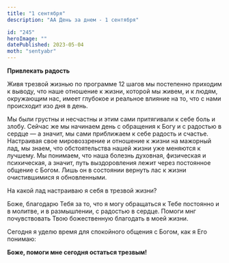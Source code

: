 ```yaml
---
title: "1 сентября"
description: "АА День за днем - 1 сентября"

id: "245"
heroImage: ""
datePublished: 2023-05-04
moth: "sentyabr"
---
```


**Привлекать радость**

Живя трезвой жизнью по программе 12 шагов мы постепенно приходим к выводу, что
наше отношение к жизни, которой мы живем, и к людям, окружающим нас, имеет
глубокое и реальное влияние на то, что с нами происходит изо дня в день.

Мы были грустны и несчастны и этим сами притягивали к себе боль и злобу.
Сейчас же мы начинаем день с обращения к Богу и с радостью в сердце — а
значит, мы сами приближаем к себе радость и счастье. Настраивая свое
мировоззрение и отношение к жизни на мажорный лад, мы знаем, что
обстоятельства нашей жизни уже меняются к лучшему. Мы понимаем, что наша
болезнь духовная, физическая и психическая, а значит, путь выздоровления лежит
через постоянное общение с Богом. Лишь он в состоянии вернуть лас к жизни
очистившимися я обновленными.

На какой лад настраиваю я себя в трезвой жизни?

Боже, благодарю Тебя за то, что я могу обращаться к Тебе постоянно и в
молитве, и в размышлении, с радостью в сердце. Помоги мнг почувствовать Твою
божественную благодать в моей жизни.

Сегодня я уделю время для спокойного общения с Богом, как я Его понимаю:

**Боже, помоги мне сегодня остаться трезвым!**
